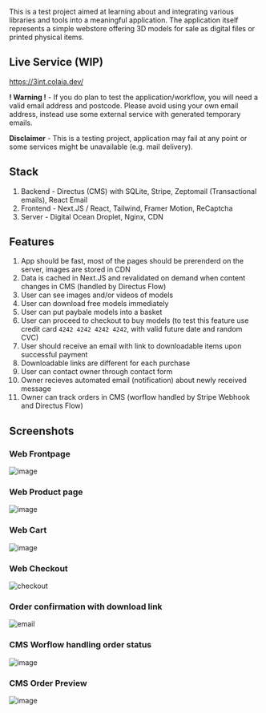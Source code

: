 This is a test project aimed at learning about and integrating various libraries and tools into a meaningful application. The application itself represents a simple webstore offering 3D models for sale as digital files or printed physical items.

## Live Service (WIP)
https://3int.colaia.dev/

**! Warning !** - If you do plan to test the application/workflow, you will need a valid email address and postcode. Please avoid using your own email address, instead use some external service with generated temporary emails.

**Disclaimer** - This is a testing project, application may fail at any point or some services might be unavailable (e.g. mail delivery).

## Stack
1. Backend - Directus (CMS) with SQLite, Stripe, Zeptomail (Transactional emails), React Email
2. Frontend - Next.JS / React, Tailwind, Framer Motion, ReCaptcha
4. Server - Digital Ocean Droplet, Nginx, CDN

## Features
1. App should be fast, most of the pages should be prerenderd on the server, images are stored in CDN
2. Data is cached in Next.JS and revalidated on demand when content changes in CMS (handled by Directus Flow)
3. User can see images and/or videos of models
4. User can download free models immediately
5. User can put paybale models into a basket
6. User can proceed to checkout to buy models (to test this feature use credit card `4242 4242 4242 4242`, with valid future date and random CVC)
7. User should receive an email with link to downloadable items upon successful payment
8. Downloadable links are different for each purchase
9. User can contact owner through contact form
10. Owner recieves automated email (notification) about newly received message
11. Owner can track orders in CMS (worflow handled by Stripe Webhook and Directus Flow)

## Screenshots
### Web Frontpage
![image](https://github.com/user-attachments/assets/787e9458-71f1-4c71-a21a-c4bfc014c8b0)

### Web Product page
![image](https://github.com/user-attachments/assets/d3336fa2-ecb5-47ec-ac01-f28022559770)

### Web Cart
![image](https://github.com/user-attachments/assets/4a552c46-297e-4169-af10-abf985bae91c)

### Web Checkout
![checkout](https://github.com/user-attachments/assets/e50a3477-7054-4ca7-a64a-f7d24fca5935)

### Order confirmation with download link
![email](https://github.com/user-attachments/assets/a7b0356c-350a-46e0-b3fa-b1c43fbddf45)

### CMS Worflow handling order status
![image](https://github.com/user-attachments/assets/85872fea-0a7a-47af-8e1e-75cd7973d632)

### CMS Order Preview
![image](https://github.com/user-attachments/assets/686d33c4-b6ef-488d-929b-a1e414925228)
